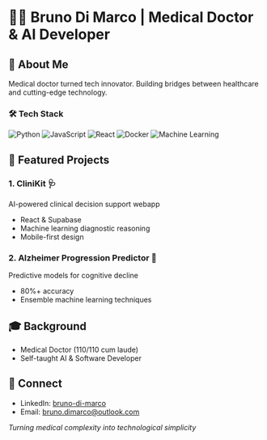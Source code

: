# 👨‍⚕️ Bruno Di Marco | Medical Doctor & AI Developer

## 🚀 About Me
Medical doctor turned tech innovator. Building bridges between healthcare and cutting-edge technology.

### 🛠 Tech Stack
![Python](https://img.shields.io/badge/-Python-black?style=flat-square&logo=Python)
![JavaScript](https://img.shields.io/badge/-JavaScript-black?style=flat-square&logo=javascript)
![React](https://img.shields.io/badge/-React-black?style=flat-square&logo=react)
![Docker](https://img.shields.io/badge/-Docker-black?style=flat-square&logo=docker)
![Machine Learning](https://img.shields.io/badge/-Machine%20Learning-black?style=flat-square)

## 🔬 Featured Projects

### 1. CliniKit 🩺
AI-powered clinical decision support webapp
- React & Supabase
- Machine learning diagnostic reasoning
- Mobile-first design

### 2. Alzheimer Progression Predictor 🧠
Predictive models for cognitive decline
- 80%+ accuracy
- Ensemble machine learning techniques

## 🎓 Background
- Medical Doctor (110/110 cum laude)
- Self-taught AI & Software Developer

## 💌 Connect
- LinkedIn: [bruno-di-marco](https://linkedin.com/in/bruno-di-marco)
- Email: bruno.dimarco@outlook.com

*Turning medical complexity into technological simplicity*
